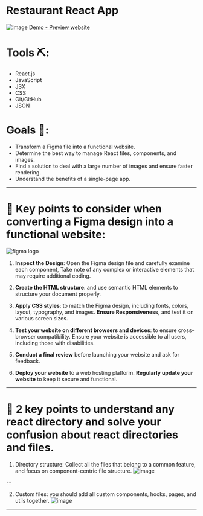 # Restaurant React App

![image](https://github.com/WajdWael/Restaurant-reactApp/assets/81550668/451a1ce1-cd2a-426c-9202-7e62c4ebcc70)
[Demo - Preview website](https://wajdwael.github.io/Restaurant-reactApp/)

# Tools ⛏️:
- React.js
- JavaScript
- JSX
- CSS
- Git/GitHub
- JSON

# Goals 🧠:
- Transform a Figma file into a functional website.
- Determine the best way to manage React files, components, and images.
- Find a solution to deal with a large number of images and ensure faster rendering.
- Understand the benefits of a single-page app.

---

# 💎 Key points to consider when converting a Figma design into a functional website: 
![figma logo](https://github.com/WajdWael/Restaurant-reactApp/assets/81550668/1da82fd9-6f7b-4b05-b381-dc849e377580)

1. **Inspect the Design**: Open the Figma design file and carefully examine each component, Take note of any complex or interactive elements that may require additional coding.

2. **Create the HTML structure**: and use semantic HTML elements to structure your document properly.

4. **Apply CSS styles**: to match the Figma design, including fonts, colors, layout, typography, and images. **Ensure Responsiveness**, and test it on various screen sizes.

5. **Test your website on different browsers and devices**: to ensure cross-browser compatibility. Ensure your website is accessible to all users, including those with disabilities.

6. **Conduct a final review** before launching your website and ask for feedback.

7. **Deploy your website** to a web hosting platform. **Regularly update your website** to keep it secure and functional.

----
# 💎 2 key points to understand any react directory and solve your confusion about react directories and files. 

1. Directory structure: Collect all the files that belong to a common feature, and focus on component-centric file structure.
![image](https://github.com/WajdWael/Restaurant-reactApp/assets/81550668/0b1fec7f-3a0e-49ae-a292-af9812a8cb39)

--

2. Custom files: you should add all custom components, hooks, pages, and utils together.
![image](https://github.com/WajdWael/Restaurant-reactApp/assets/81550668/f6958dfd-245d-43a3-93b0-ec3f7f60f1b1)

---
